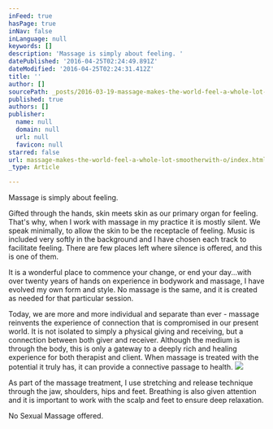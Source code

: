 ```yaml
---
inFeed: true
hasPage: true
inNav: false
inLanguage: null
keywords: []
description: 'Massage is simply about feeling. '
datePublished: '2016-04-25T02:24:49.891Z'
dateModified: '2016-04-25T02:24:31.412Z'
title: ''
author: []
sourcePath: _posts/2016-03-19-massage-makes-the-world-feel-a-whole-lot-smootherwith-o.md
published: true
authors: []
publisher:
  name: null
  domain: null
  url: null
  favicon: null
starred: false
url: massage-makes-the-world-feel-a-whole-lot-smootherwith-o/index.html
_type: Article

---
```

Massage is simply about feeling. 

Gifted through the hands, skin meets skin as our primary organ for feeling. That's why, when I work with massage in my practice it is mostly silent. We speak minimally, to allow the skin to be the receptacle of feeling. Music is included very softly in the background and I have chosen each track to facilitate feeling. There are few places left where silence is offered, and this is one of them. 

It is a wonderful place to commence your change, or end your day...with over twenty years of hands on experience in bodywork and massage, I have evolved my own form and style. No massage is the same, and it is created as needed for that particular session. 

Today, we are more and more individual and separate than ever - massage reinvents the experience of connection that is compromised in our present world. It is not isolated to simply a physical giving and receiving, but a connection between both giver and receiver. Although the medium is through the body, this is only a gateway to a deeply rich and healing experience for both therapist and client. When massage is treated with the potential it truly has, it can provide a connective passage to health. ![](https://the-grid-user-content.s3-us-west-2.amazonaws.com/3e7f631d-93cf-4d03-957e-3a50c978d68d.jpg)

As part of the massage treatment, I use stretching and release technique through the jaw, shoulders, hips and feet. Breathing is also given attention and it is important to work with the scalp and feet to ensure deep relaxation. 

No Sexual Massage offered.